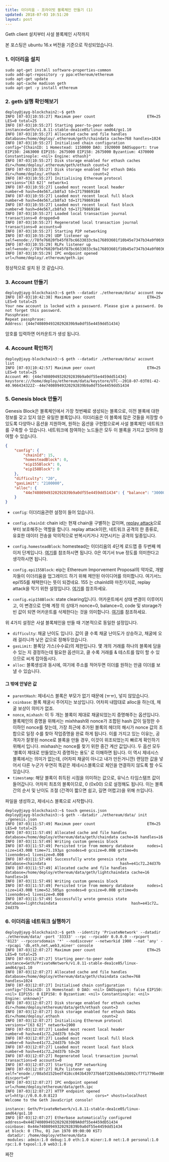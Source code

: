```yaml
---
title: 이더리움 - 프라이빗 블록체인 만들기 (1)
updated: 2018-07-03 10:51:20
layout: post
---
```


Geth client 설치부터 사설 블록체인 시작까지

본 포스팅은 ubuntu 16.x 버전을 기준으로 작성되었습니다.

### 1. 이더리움 설치
~~~
sudo apt-get install software-properties-common 
sudo add-apt-repository -y ppa:ethereum/ethereum
sudo apt-get update
sudo apt-cache madison geth
sudo apt-get -y install ethereum
~~~

### 2. geth 실행 확인해보기

~~~
deploy@jayg-blockchain2:~$ geth
INFO [07-03|10:55:27] Maximum peer count                       ETH=25 LES=0 total=25
INFO [07-03|10:55:27] Starting peer-to-peer node               instance=Geth/v1.8.11-stable-dea1ce05/linux-amd64/go1.10
INFO [07-03|10:55:27] Allocated cache and file handles         database=/home/deploy/.ethereum/geth/chaindata cache=768 handles=1024
INFO [07-03|10:55:27] Initialised chain configuration          config="{ChainID: 1 Homestead: 1150000 DAO: 1920000 DAOSupport: true EIP150: 2463000 EIP155: 2675000 EIP158: 2675000 Byzantium: 4370000 Constantinople: <nil> Engine: ethash}"
INFO [07-03|10:55:27] Disk storage enabled for ethash caches   dir=/home/deploy/.ethereum/geth/ethash count=3
INFO [07-03|10:55:27] Disk storage enabled for ethash DAGs     dir=/home/deploy/.ethash               count=2
INFO [07-03|10:55:27] Initialising Ethereum protocol           versions="[63 62]" network=1
INFO [07-03|10:55:27] Loaded most recent local header          number=0 hash=d4e567…cb8fa3 td=17179869184
INFO [07-03|10:55:27] Loaded most recent local full block      number=0 hash=d4e567…cb8fa3 td=17179869184
INFO [07-03|10:55:27] Loaded most recent local fast block      number=0 hash=d4e567…cb8fa3 td=17179869184
INFO [07-03|10:55:27] Loaded local transaction journal         transactions=0 dropped=0
INFO [07-03|10:55:27] Regenerated local transaction journal    transactions=0 accounts=0
INFO [07-03|10:55:27] Starting P2P networking 
INFO [07-03|10:55:29] UDP listener up                          self=enode://78fe76020fb45f87bc6633033c9a176893601f10b45e7347b34a9f0036236b72713b9dd2fb29249d95b9e64cc7da50e94899a87357e5dd1c47f9837abe16976b@[::]:30303
INFO [07-03|10:55:29] RLPx listener up                         self=enode://78fe76020fb45f87bc6633033c9a176893601f10b45e7347b34a9f0036236b72713b9dd2fb29249d95b9e64cc7da50e94899a87357e5dd1c47f9837abe16976b@[::]:30303
INFO [07-03|10:55:29] IPC endpoint opened                      url=/home/deploy/.ethereum/geth.ipc
~~~

정상적으로 설치 된 것 같습니다.

### 3. Account 만들기

~~~
deploy@jayg-blockchain3:~$ geth --datadir ./ethereum/data/ account new
INFO [07-03|10:42:38] Maximum peer count                       ETH=25 LES=0 total=25
Your new account is locked with a password. Please give a password. Do not forget this password.
Passphrase: 
Repeat passphrase: 
Address: {44e74080949320292839b9a0df55e4459dd51434}
~~~

암호를 입력하면 어카운트가 생성 됩니다. 

### 4. Account 확인하기

~~~
deploy@jayg-blockchain3:~$ geth --datadir ./ethereum/data/ account list
INFO [07-03|10:42:57] Maximum peer count                       ETH=25 LES=0 total=25
Account #0: {44e74080949320292839b9a0df55e4459dd51434} keystore:///home/deploy/ethereum/data/keystore/UTC--2018-07-03T01-42-40.966434322Z--44e74080949320292839b9a0df55e4459dd51434
~~~

### 5. Genesis block 만들기

Genesis Block은 블록체인에서 가장 첫번째로 생성되는 블록으로, 이전 블록에 대한 정보를 갖고 있지 않은 유일한 블록입니다. 이더리움은 이 블록에 많은 것들을 저장할 수 있도록 다양하나 옵션을 지원하며, 원하는 옵션을 구현함으로써 사설 블록체인 네트워크를 구축할 수 있습니다. 네트워크에 참여하는 노드들은 모두 이 블록을 가지고 있어야 참여할 수 있습니다.


~~~json
{
    "config": {
        "chainId": 15,
        "homesteadBlock": 0,
        "eip155Block": 0,
        "eip158Block": 0
    },
    "difficulty": "20",
    "gasLimit": "2100000",
    "alloc": {
        "44e74080949320292839b9a0df55e4459dd51434": { "balance": "300000" }
    }
}
~~~

- `config`: 이더리움관련 설정이 들어 있습니다.

- `config.chainId`: chain id는 현재 chain을 구별하는 값이며, [replay attack](https://en.wikipedia.org/wiki/Replay_attack)으로 부터 보호해주는 역할을 합니다. replay attack이란, 네트워크 공격의 한 종류로, 유효한 데이터 전송을 악의적으로 반복시키거나 지연시키는 공격의 일종입니다.

- `config.homesteadBlock`: homestead는 이더리움의 4단계 로드맵 중 두번째 메이저 단계입니다. [여기](http://news.joins.com/article/22016484)를 참조하시면 됩니다. 0은 여기서 true 정도를 의미한다고 생각하시면 됩니다. 

- `config.epi155Block`: eip는 Ethereum Imporvement Proposal의 약자로, 개발자들이 이더리움을 업그레이드 하기 위해 제안된 아이디어를 의미합니다. 여기서느 epi155를 채택한다는 뜻이 되겠네요. 155 는 chainId와 마찬가지로, replay attack을 막기 위한 설정입니다. [여기](https://github.com/ethereum/EIPs/blob/master/EIPS/eip-155.md)를 참조하세요. 

- `config.eip158Block`: state clearing입니다. 어카운트에서 상태 변경이 이루어지고, 이 변경으로 인해 계정 의 상태가 nonce=0, balance=0, code 및 storage가 빈 값이 되면 어카운트를 삭제한다는 것을 의미합니다. [여기](https://github.com/ethereum/EIPs/blob/master/EIPS/eip-158.md)를 참조하세요.

위 4가지 설정은 사설 블록체인을 만들 때 기본적으로 동일한 설정입니다.

- `difficulty`: 채굴 난이도 입니다. 값이 클 수록 채굴 난이도가 상승하고, 채굴에 오래 걸리니까 낮은 값으로 정해두었습니다.
- `gasLimit`: 블록당 가스(수수료)의 제한입니다. 몇 개의 거래를 하나의 블록에 담을 수 있는 지 결정하는데 필요한 옵션이고, 클 수록 거래를 & 테스트를 많이 할 수 있으므로 씨게 잡아둡시다.
- `alloc`: 블록생성과 동시에, 여기에 주소를 적어두면 이더를 원하는 만큼 이더를 보낼 수 있습니다. 

#### 그 밖에 안넣은 값

- `parentHash`: 제네시스 블록은 부모가 없기 때문에 (ㅠㅠ), 넣지 않았습니다. 
- `coinbase`: 블록 채굴시 주어지는 보상입니다. 어차피 내맘대로 alloc을 하는데, 채굴 보상이 의미가 없죠.
- `nonce`, `mixhash`: 이 두 개는 블록이 제대로 채굴되었는지 증명해주는 옵션입니다. 블록체인의 증명을 위해서는 mixhhash와 nonce가 조합된 hash 값이 일정한 수 이하인 nonce를 찾는데, 가장 최근에 추가된 블록의 헤더의 해시가 nonce 값의 조합으로 일정 수를 찾아 작업증명을 완료 하게 됩니다. 이를 가지고 있는 이유는, 공격자가 잘못된 nonce로 블록을 만들 경우, 이것이 위조되었는지 빠르게 확인하기 위해서 입니다. mixhash는 nonce를 찾기 위한 중간 계산 값입니다. 두 옵션 모두 '블록이 제대로 만들었는지 증명하는 용도' 로 이해하면 됩니다. 이 역시 제네시스 블록에서는 의미가 없는데, (어차피 채굴이 아니고 내가 만든거니깐) 랜덤한 값을 넣어서 다른 누군가 우연히 똑같은 제네시스블록으로 체인을 연결하지 않도록 할 수도 있습니다.
- `timestamp`: 해당 블록이 취득된 시점을 의미하는 값으로, 유닉스 타임스탬프 값이 들어갑니다. 어차피 최초의 블록이므로, 0 (0x00) 으로 설정해도 됩니다. 이는 블록간의 순서 및 난이도 조절 (간격이 짧으면 쉽고, 길면 어렵고)을 위해 쓰입니다.

파일을 생성하고, 제네시스 블록으로 시작합니다.
~~~
deploy@jayg-blockchain3:~$ touch genesis.json
deploy@jayg-blockchain3:~$ geth --datadir ./ethereum/data/ init ./genesis.json
INFO [07-03|11:57:49] Maximum peer count                       ETH=25 LES=0 total=25
INFO [07-03|11:57:49] Allocated cache and file handles         database=/home/deploy/ethereum/data/geth/chaindata cache=16 handles=16
INFO [07-03|11:57:49] Writing custom genesis block 
INFO [07-03|11:57:49] Persisted trie from memory database      nodes=1 size=143.00B time=71.193µs gcnodes=0 gcsize=0.00B gctime=0s livenodes=1 livesize=0.00B
INFO [07-03|11:57:49] Successfully wrote genesis state         database=chaindata                                 hash=e41c72…24d37b
INFO [07-03|11:57:49] Allocated cache and file handles         database=/home/deploy/ethereum/data/geth/lightchaindata cache=16 handles=16
INFO [07-03|11:57:49] Writing custom genesis block 
INFO [07-03|11:57:49] Persisted trie from memory database      nodes=1 size=143.00B time=52.505µs gcnodes=0 gcsize=0.00B gctime=0s livenodes=1 livesize=0.00B
INFO [07-03|11:57:49] Successfully wrote genesis state         database=lightchaindata                                 hash=e41c72…24d37b

~~~

### 6. 이더리움 네트워크 실행하기

~~~
deploy@jayg-blockchain3:~$ geth --identity 'PrivateNetwork' --datadir ./ethereum/data/ -port '33333' --rpc --rpcaddr 0.0.0.0 --rpcport '8123' --rpccorsdomain '*' --nodiscover --networkid 1900 --nat 'any' --rpcapi 'db,eth,net,web3,miner' console
INFO [07-03|12:07:27] Maximum peer count                       ETH=25 LES=0 total=25
INFO [07-03|12:07:27] Starting peer-to-peer node               instance=Geth/PrivateNetwork/v1.8.11-stable-dea1ce05/linux-amd64/go1.10
INFO [07-03|12:07:27] Allocated cache and file handles         database=/home/deploy/ethereum/data/geth/chaindata cache=768 handles=1024
INFO [07-03|12:07:27] Initialised chain configuration          config="{ChainID: 15 Homestead: 0 DAO: <nil> DAOSupport: false EIP150: <nil> EIP155: 0 EIP158: 0 Byzantium: <nil> Constantinople: <nil> Engine: unknown}"
INFO [07-03|12:07:27] Disk storage enabled for ethash caches   dir=/home/deploy/ethereum/data/geth/ethash count=3
INFO [07-03|12:07:27] Disk storage enabled for ethash DAGs     dir=/home/deploy/.ethash                   count=2
INFO [07-03|12:07:27] Initialising Ethereum protocol           versions="[63 62]" network=1900
INFO [07-03|12:07:27] Loaded most recent local header          number=0 hash=e41c72…24d37b td=20
INFO [07-03|12:07:27] Loaded most recent local full block      number=0 hash=e41c72…24d37b td=20
INFO [07-03|12:07:27] Loaded most recent local fast block      number=0 hash=e41c72…24d37b td=20
INFO [07-03|12:07:27] Regenerated local transaction journal    transactions=0 accounts=0
INFO [07-03|12:07:27] Starting P2P networking 
INFO [07-03|12:07:27] RLPx listener up                         self="enode://08a5d152bedf418cc043b439737bb8f2203e0da33892cf7f1779bed890714f02cb7202394a7f95c12b69fd9696872aeea7ae5071d51b94d637b5c3e48723bd9d@[::]:33333?discport=0"
INFO [07-03|12:07:27] IPC endpoint opened                      url=/home/deploy/ethereum/data/geth.ipc
INFO [07-03|12:07:27] HTTP endpoint opened                     url=http://0.0.0.0:8123                 cors=* vhosts=localhost
Welcome to the Geth JavaScript console!

instance: Geth/PrivateNetwork/v1.8.11-stable-dea1ce05/linux-amd64/go1.10
INFO [07-03|12:07:27] Etherbase automatically configured       address=0x44E74080949320292839B9A0df55e4459dD51434
coinbase: 0x44e74080949320292839b9a0df55e4459dd51434
at block: 0 (Thu, 01 Jan 1970 09:00:00 KST)
 datadir: /home/deploy/ethereum/data
 modules: admin:1.0 debug:1.0 eth:1.0 miner:1.0 net:1.0 personal:1.0 rpc:1.0 txpool:1.0 web3:1.0
 ~~~

 짜잔
